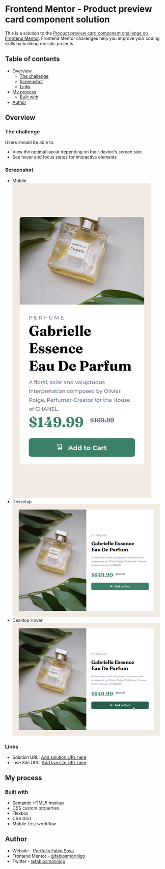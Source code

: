 # Frontend Mentor - Product preview card component solution

This is a solution to the [Product preview card component challenge on Frontend Mentor](https://www.frontendmentor.io/challenges/product-preview-card-component-GO7UmttRfa). Frontend Mentor challenges help you improve your coding skills by building realistic projects. 

## Table of contents

- [Overview](#overview)
  - [The challenge](#the-challenge)
  - [Screenshot](#screenshot)
  - [Links](#links)
- [My process](#my-process)
  - [Built with](#built-with)
- [Author](#author)

## Overview

### The challenge

Users should be able to:

- View the optimal layout depending on their device's screen size
- See hover and focus states for interactive elements

### Screenshot
- Mobile
![](./images/screen-mobile.png)
- Desketop
![](./images/screen-desktop.png)
- Desktop Hover
![](./images/screen-desktop-hover.png)

### Links

- Solution URL: [Add solution URL here](https://your-solution-url.com)
- Live Site URL: [Add live site URL here](https://your-live-site-url.com)

## My process

### Built with

- Semantic HTML5 markup
- CSS custom properties
- Flexbox
- CSS Grid
- Mobile-first workflow

## Author

- Website - [Portfolio Fabio Sosa](https://portfoliofabio.netlify.app/)
- Frontend Mentor - [@fabiosmorinigo](https://www.frontendmentor.io/profile/fabiosmorinigo)
- Twitter - [@fabiosmorinigo](https://www.twitter.com/fabiosmorinigo)

